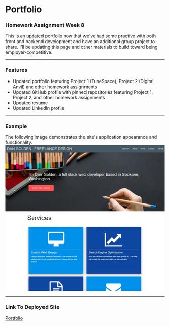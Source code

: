 # Portfolio
### Homework Assignment Week 8

This is an updated portfolio now that we've had some practive with both front and backend development and have an additional group project to share.  I'll be updating this page and other materials to build toward being employer-competitive.

***
### Features
* Updated portfolio featuring Project 1 (TuneSpace), Project 2 (Digital Anvil) and other homework assignments
* Updated GitHub profile with pinned repositories featuring Project 1, Project 2, and other homework assignments
* Updated resume
* Updated LinkedIn profile


***
### Example
The following image demonstrates the site's application appearance and functionality.
![Portfolio](portfolio2.jpg)

***
### Link To Deployed Site
[Portfolio](https://danpgolden.github.io/portfolio2/)

